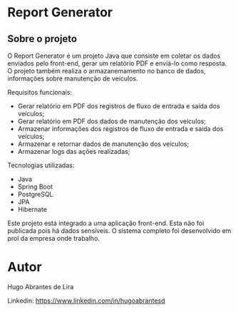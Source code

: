 # Report Generator

## Sobre o projeto
O Report Generator é um projeto Java que consiste em coletar os dados enviados pelo front-end, gerar um relatório PDF e enviá-lo como resposta.
O projeto também realiza o armazanemamento no banco de dados, informações sobre manutenção de veículos.

Requisitos funcionais:
- Gerar relatório em PDF dos registros de fluxo de entrada e saída dos veículos;
- Gerar relatório em PDF dos dados de manutenção dos veículos;
- Armazenar informações dos registros de fluxo de entrada e saída dos veículos;
- Armazenar e retornar dados de manutenção dos veículos;
- Armazenar logs das ações realizadas;

Tecnologias utilizadas:
- Java
- Spring Boot
- PostgreSQL
- JPA
- Hibernate

Este projeto está integrado a uma aplicação front-end. Esta não foi publicada pois há dados sensíveis.
O sistema completo foi desenvolvido em prol da empresa onde trabalho.

# Autor

Hugo Abrantes de Lira

Linkedin: https://www.linkedin.com/in/hugoabrantesd
